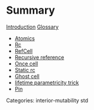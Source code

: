 # Summary

[Introduction](README.md)
[Glossary](./glossary.md)
- [Atomics](./atomics.md)
- [Rc](./rc.md)
- [RefCell](./refcell.md)
- [Recursive reference](./recursive-reference.md)
- [Once cell]()
- [Static rc]()
- [Ghost cell]()
- [lifetime parametricity trick]()
- [Pin]()


Categories:
interior-mutability
std